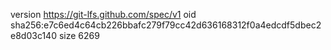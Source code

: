 version https://git-lfs.github.com/spec/v1
oid sha256:e7c6ed4c64cb226bbafc279f79cc42d636168312f0a4edcdf5dbec2e8d03c140
size 6269
